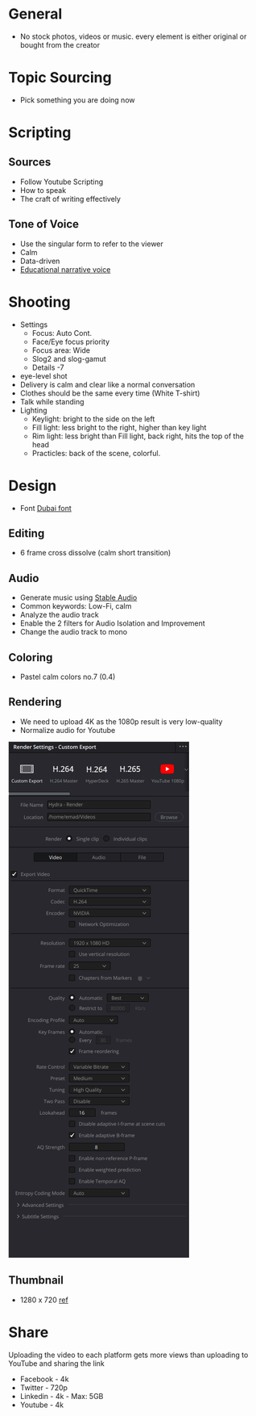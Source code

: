 # General

+ No stock photos, videos or music. every element is either original or bought from the creator


# Topic Sourcing

- Pick something you are doing now

# Scripting

## Sources
- Follow Youtube Scripting
- How to speak
- The craft of writing effectively

## Tone of Voice
+ Use the singular form to refer to the viewer
+ Calm
+ Data-driven
+ [Educational narrative voice ](https://youtu.be/wfUT6eY0Krw?t=910)

# Shooting

+ Settings
  + Focus: Auto Cont.
  + Face/Eye focus priority
  + Focus area: Wide
  + Slog2 and slog-gamut
  + Details -7
+ eye-level shot
+ Delivery is calm and clear like a normal conversation
+ Clothes should be the same every time (White T-shirt)
+ Talk while standing
+ Lighting
  + Keylight: bright to the side on the left
  + Fill light: less bright to the right, higher than key light
  + Rim light: less bright than Fill light, back right, hits the top of the head
  + Practicles: back of the scene, colorful.

# Design 
+ Font [Dubai font](https://dubaifont.com/)
  
## Editing
+ 6 frame cross dissolve (calm short transition)

## Audio
+ Generate music using [Stable Audio](https://stableaudio.com/)
+ Common keywords: Low-Fi, calm
+ Analyze the audio track
+  Enable the 2 filters for Audio Isolation and Improvement
+  Change the audio track to mono

## Coloring
+ Pastel calm colors no.7 (0.4)

## Rendering
- We need to upload 4K as the 1080p result is very low-quality
- Normalize audio for Youtube

![](/public/655c8d7818d19f0d577f5a340b7bdc3cbe62069ff651cf0d807309c457f65941.png)

## Thumbnail
+ 1280 x 720 [ref](https://support.google.com/youtube/answer/72431)

# Share
Uploading the video to each platform gets more views than uploading to YouTube and sharing the link

+ Facebook - 4k
+ Twitter - 720p
+ Linkedin - 4k - Max: 5GB
+ Youtube - 4k
